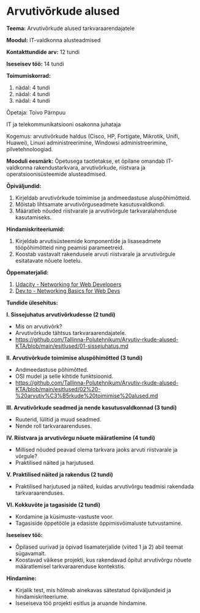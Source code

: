 # Arvutivõrkude alused
**Teema:** Arvutivõrkude alused tarkvaraarendajatele

**Moodul:** IT-valdkonna alusteadmised

**Kontakttundide arv:** 12 tundi

**Iseseisev töö:** 14 tundi

**Toimumiskorrad:**
1. nädal: 4 tundi
2. nädal: 4 tundi
3. nädal: 4 tundi

Õpetaja:
Toivo Pärnpuu

IT ja telekommunikatsiooni osakonna juhataja

Kogemus: arvutivõrkude haldus (Cisco, HP, Fortigate, Mikrotik, Unifi, Huawei), Linuxi administreerimine, Windowsi administreerimine, pilvetehnoloogiad.

**Mooduli eesmärk:** Õpetusega taotletakse, et õpilane omandab IT-valdkonna rakendustarkvara, arvutivõrkude, riistvara ja operatsioonisüsteemide alusteadmised.

**Õpiväljundid:**
1. Kirjeldab arvutivõrkude toimimise ja andmeedastuse aluspõhimõtteid.
2. Mõistab lihtsamate arvutivõrguseadmete kasutusvaldkondi.
3. Määratleb nõuded riistvarale ja arvutivõrgule tarkvaralahenduse kasutamiseks.

**Hindamiskriteeriumid:**
1. Kirjeldab arvutisüsteemide komponentide ja lisaseadmete tööpõhimõtteid ning peamisi parameetreid.
2. Koostab vastavalt rakendusele arvuti riistvarale ja arvutivõrgule esitatavate nõuete loetelu.

**Õppematerjalid:**
1. [Udacity - Networking for Web Developers](https://www.udacity.com/course/networking-for-web-developers--ud256)
2. [Dev.to - Networking Basics for Web Devs](https://dev.to/codedamn/networking-basics-for-web-devs-kfe)

**Tundide ülesehitus:**

**I. Sissejuhatus arvutivõrkudesse (2 tundi)**
- Mis on arvutivõrk?
- Arvutivõrkude tähtsus tarkvaraarendajatele.
- https://github.com/Tallinna-Polutehnikum/Arvutiv-rkude-alused-KTA/blob/main/esitlused/01-sissejuhatus.md

**II. Arvutivõrkude toimimise aluspõhimõtted (3 tundi)**
- Andmeedastuse põhimõtted.
- OSI mudel ja selle kihtide funktsioonid.
- https://github.com/Tallinna-Polutehnikum/Arvutiv-rkude-alused-KTA/blob/main/esitlused/02%20-%20arvutiv%C3%B5rkude%20toimimise%20alused.md

**III. Arvutivõrkude seadmed ja nende kasutusvaldkonnad (3 tundi)**
- Ruuterid, lülitid ja muud seadmed.
- Nende roll tarkvaraarenduses.

**IV. Riistvara ja arvutivõrgu nõuete määratlemine (4 tundi)**
- Millised nõuded peavad olema tarkvara jaoks arvuti riistvarale ja võrgule?
- Praktilised näited ja harjutused.

**V. Praktilised näited ja rakendus (2 tundi)**
- Praktilised harjutused ja näited, kuidas arvutivõrgu teadmisi rakendada tarkvaraarenduses.

**VI. Kokkuvõte ja tagasiside (2 tundi)**
- Kordamine ja küsimuste-vastuste voor.
- Tagasiside õppetööle ja edasiste õppimisvõimaluste tutvustamine.

**Iseseisev töö:**
- Õpilased uurivad ja õpivad lisamaterjalide (viited 1 ja 2) abil teemat sügavamalt.
- Koostavad väikese projekti, kus rakendavad õpitut arvutivõrgu nõuete määratlemisel tarkvaraarenduse kontekstis.

**Hindamine:**
- Kirjalik test, mis hõlmab ainekavas sätestatud õpiväljundeid ja hindamiskriteeriume.
- Iseseiseva töö projekti esitlus ja aruande hindamine.

